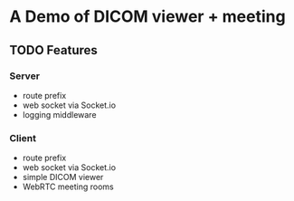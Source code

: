# A Demo of DICOM viewer + meeting

## TODO Features

### Server

- route prefix
- web socket via Socket.io
- logging middleware

### Client

- route prefix
- web socket via Socket.io
- simple DICOM viewer
- WebRTC meeting rooms
